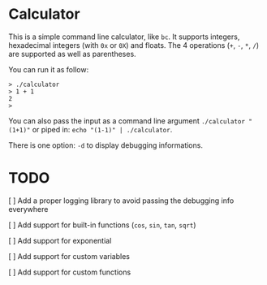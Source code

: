 # Calculator
This is a simple command line calculator, like `bc`. It supports integers, hexadecimal integers (with `0x` or `0X`) and floats.
The 4 operations (`+`, `-`, `*`, `/`) are supported as well as parentheses.

You can run it as follow:
```shell
> ./calculator
> 1 + 1
2
>
```

You can also pass the input as a command line argument `./calculator "(1+1)"` or piped in: `echo "(1-1)" | ./calculator`.

There is one option: `-d` to display debugging informations.

# TODO
[ ] Add a proper logging library to avoid passing the debugging info everywhere

[ ] Add support for built-in functions (`cos`, `sin`, `tan`, `sqrt`)

[ ] Add support for exponential

[ ] Add support for custom variables

[ ] Add support for custom functions
